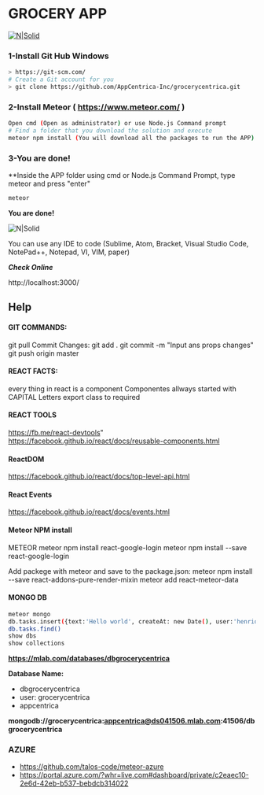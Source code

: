 # GROCERY APP
[![N|Solid](http://www.appcentrica.com/images/logo.png?version=3)](http://grocerycentrica.azurewebsites.net)


### 1-Install Git Hub Windows
```sh
> https://git-scm.com/
# Create a Git account for you
> git clone https://github.com/AppCentrica-Inc/grocerycentrica.git
```

### 2-Install Meteor ( https://www.meteor.com/ )
```sh
Open cmd (Open as administrator) or use Node.js Command prompt
# Find a folder that you download the solution and execute
meteor npm install (You will download all the packages to run the APP)
```

### 3-You are done!
**Inside the APP folder using cmd or Node.js Command Prompt, type meteor and press "enter"
```sh
meteor
```
**You are done!**

![N|Solid](https://cdn-enterprise.discourse.org/meteor/uploads/default/original/2X/e/e94f3eb788bdc1902d209a52475c376f0178263b.JPG)


You can use any IDE to code (Sublime, Atom, Bracket, Visual Studio Code, NotePad++, Notepad, VI, VIM, paper)

***Check Online***

http://localhost:3000/


## Help
#### GIT COMMANDS:
git pull
Commit Changes:
git add .
git commit -m "Input ans props changes"
git push origin master



#### REACT FACTS:
every thing in react is a component
Componentes allways started with CAPITAL Letters
export class to required


#### REACT TOOLS
https://fb.me/react-devtools"
https://facebook.github.io/react/docs/reusable-components.html


#### ReactDOM
https://facebook.github.io/react/docs/top-level-api.html


#### React Events
https://facebook.github.io/react/docs/events.html


#### Meteor NPM install
METEOR 
meteor npm install react-google-login
meteor npm install --save react-google-login

Add packege with meteor and save to the package.json:
meteor npm install --save react-addons-pure-render-mixin
meteor add react-meteor-data


#### MONGO DB
```sh
meteor mongo
db.tasks.insert({text:'Hello world', createAt: new Date(), user:'henrique.cabral' })
db.tasks.find()
show dbs
show collections
```
**https://mlab.com/databases/dbgrocerycentrica**
 
 **Database Name:**
  - dbgrocerycentrica
 - user: grocerycentrica
 - appcentrica

**mongodb://grocerycentrica:appcentrica@ds041506.mlab.com:41506/dbgrocerycentrica**

### AZURE

- https://github.com/talos-code/meteor-azure
- https://portal.azure.com/?whr=live.com#dashboard/private/c2eaec10-2e6d-42eb-b537-bebdcb314022

